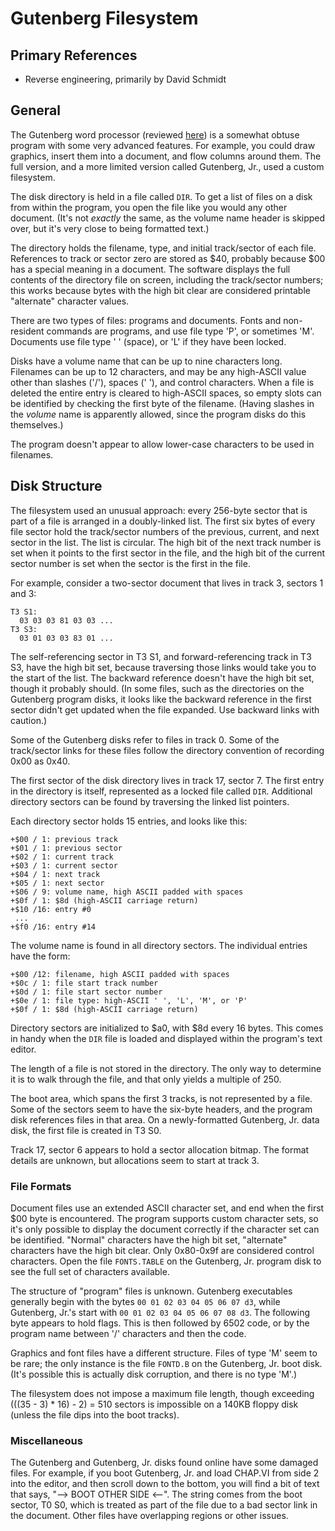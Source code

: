 # Gutenberg Filesystem #

## Primary References ##

 - Reverse engineering, primarily by David Schmidt

## General ##

The Gutenberg word processor (reviewed [here](https://www.atarimagazines.com/creative/v9n6/64_Gutenberg.php))
is a somewhat obtuse program with some very advanced features.  For example, you could draw
graphics, insert them into a document, and flow columns around them.  The full version, and a
more limited version called Gutenberg, Jr., used a custom filesystem.

The disk directory is held in a file called `DIR`.  To get a list of files on a disk from within
the program, you open the file like you would any other document.  (It's not *exactly* the same,
as the volume name header is skipped over, but it's very close to being formatted text.)

The directory holds the filename, type, and initial track/sector of each file.  References to
track or sector zero are stored as $40, probably because $00 has a special meaning in a document.
The software displays the full contents of the directory file on screen, including the
track/sector numbers; this works because bytes with the high bit clear are considered printable
"alternate" character values.

There are two types of files: programs and documents.  Fonts and non-resident commands are
programs, and use file type 'P', or sometimes 'M'.  Documents use file type ' ' (space), or 'L' if
they have been locked.

Disks have a volume name that can be up to nine characters long.  Filenames can be up to 12
characters, and may be any high-ASCII value other than slashes ('/'), spaces (' '), and control
characters.  When a file is deleted the entire entry is cleared to high-ASCII spaces, so empty
slots can be identified by checking the first byte of the filename.  (Having slashes in the
*volume* name is apparently allowed, since the program disks do this themselves.)

The program doesn't appear to allow lower-case characters to be used in filenames.

## Disk Structure ##

The filesystem used an unusual approach: every 256-byte sector that is part of a file is arranged
in a doubly-linked list.  The first six bytes of every file sector hold the track/sector numbers
of the previous, current, and next sector in the list.  The list is circular.  The high bit of the
next track number is set when it points to the first sector in the file, and the high bit of the
current sector number is set when the sector is the first in the file.

For example, consider a two-sector document that lives in track 3, sectors 1 and 3:
```
T3 S1:
  03 03 03 81 03 03 ...
T3 S3:
  03 01 03 03 83 01 ...
```
The self-referencing sector in T3 S1, and forward-referencing track in T3 S3, have the high bit
set, because traversing those links would take you to the start of the list.  The backward
reference doesn't have the high bit set, though it probably should.  (In some files, such as the
directories on the Gutenberg program disks, it looks like the backward reference in the first
sector didn't get updated when the file expanded.  Use backward links with caution.)

Some of the Gutenberg disks refer to files in track 0.  Some of the track/sector links for these
files follow the directory convention of recording 0x00 as 0x40.

The first sector of the disk directory lives in track 17, sector 7.  The first entry in the
directory is itself, represented as a locked file called `DIR`.  Additional directory sectors can
be found by traversing the linked list pointers.

Each directory sector holds 15 entries, and looks like this:
```
+$00 / 1: previous track
+$01 / 1: previous sector
+$02 / 1: current track
+$03 / 1: current sector
+$04 / 1: next track
+$05 / 1: next sector
+$06 / 9: volume name, high ASCII padded with spaces
+$0f / 1: $8d (high-ASCII carriage return)
+$10 /16: entry #0
 ...
+$f0 /16: entry #14
```
The volume name is found in all directory sectors.  The individual entries have the form:
```
+$00 /12: filename, high ASCII padded with spaces
+$0c / 1: file start track number
+$0d / 1: file start sector number
+$0e / 1: file type: high-ASCII ' ', 'L', 'M', or 'P'
+$0f / 1: $8d (high-ASCII carriage return)
```
Directory sectors are initialized to $a0, with $8d every 16 bytes.  This comes in handy when the
`DIR` file is loaded and displayed within the program's text editor.

The length of a file is not stored in the directory.  The only way to determine it is to walk
through the file, and that only yields a multiple of 250.

The boot area, which spans the first 3 tracks, is not represented by a file.  Some of the sectors
seem to have the six-byte headers, and the program disk references files in that area.  On a
newly-formatted Gutenberg, Jr. data disk, the first file is created in T3 S0.

Track 17, sector 6 appears to hold a sector allocation bitmap.  The format details are unknown,
but allocations seem to start at track 3.

### File Formats ###

Document files use an extended ASCII character set, and end when the first $00 byte is encountered.
The program supports custom character sets, so it's only possible to display the document
correctly if the character set can be identified.  "Normal" characters have the high bit set,
"alternate" characters have the high bit clear.  Only 0x80-0x9f are considered control characters.
Open the file `FONTS.TABLE` on the Gutenberg, Jr. program disk to see the full set of characters
available.

The structure of "program" files is unknown.  Gutenberg executables generally begin with the bytes
`00 01 02 03 04 05 06 07 d3`, while Gutenberg, Jr.'s start with `00 01 02 03 04 05 06 07 08 d3`.
The following byte appears to hold flags.  This is then followed by 6502 code, or by the program
name between '/' characters and then the code.

Graphics and font files have a different structure.  Files of type 'M' seem to be rare; the only
instance is the file `FONTD.B` on the Gutenberg, Jr. boot disk.  (It's possible this is actually
disk corruption, and there is no type 'M'.)

The filesystem does not impose a maximum file length, though exceeding (((35 - 3) * 16) - 2) = 510
sectors is impossible on a 140KB floppy disk (unless the file dips into the boot tracks).

### Miscellaneous ###

The Gutenberg and Gutenberg, Jr. disks found online have some damaged files.  For example, if you
boot Gutenberg, Jr. and load CHAP.VI from side 2 into the editor, and then scroll down to the
bottom, you will find a bit of text that says, "--> BOOT OTHER SIDE <--".  The string comes from
the boot sector, T0 S0, which is treated as part of the file due to a bad sector link in the
document.  Other files have overlapping regions or other issues.
